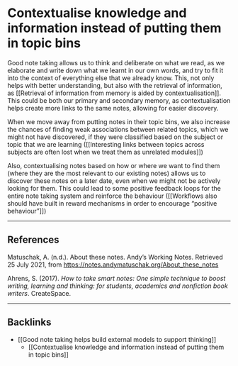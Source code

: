 # Contextualise knowledge and information instead of putting them in topic bins
Good note taking allows us to think and deliberate on what we read, as we elaborate and write down what we learnt in our own words, and try to fit it into the context of everything else that we already know. This, not only helps with better understanding, but also with the retrieval of information, as [[Retrieval of information from memory is aided by contextualisation]]. This could be both our primary and secondary memory, as contextualisation helps create more links to the same notes, allowing for easier discovery.

When we move away from putting notes in their topic bins,  we also increase the chances of finding weak associations between related topics, which we might not have discovered, if they were classified based on the subject or topic that we are learning ([[Interesting links between topics across subjects are often lost when we treat them as unrelated modules]])

Also, contextualising notes based on how or where we want to find them (where they are the most relevant to our existing notes) allows us to discover these notes on a later date, even when we might not be actively looking for them. This could lead to some positive feedback loops for the entire note taking system and reinforce the behaviour ([[Workflows also should have built in reward mechanisms in order to encourage “positive behaviour”]])

---
## References 
Matuschak, A. (n.d.). About these notes. Andyʼs Working Notes. Retrieved 25 July 2021, from https://notes.andymatuschak.org/About_these_notes

Ahrens, S. (2017). *How to take smart notes: One simple technique to boost writing, learning and thinking: for students, academics and nonfiction book writers*. CreateSpace.

---
## Backlinks
* [[Good note taking helps build external models to support thinking]]
	* [[Contextualise knowledge and information instead of putting them in topic bins]] 

<!-- #e #e/design-for-outcome #e/education-learning -->

<!-- {BearID:49420BFE-74AC-44BC-8A11-B324CF91B4C8-608-000004C91FC55DD9} -->
